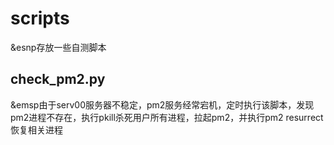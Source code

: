 # scripts
&esnp存放一些自测脚本

## check_pm2.py
&emsp由于serv00服务器不稳定，pm2服务经常宕机，定时执行该脚本，发现pm2进程不存在，执行pkill杀死用户所有进程，拉起pm2，并执行pm2 resurrect恢复相关进程

